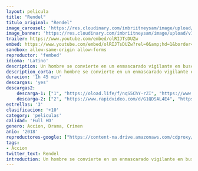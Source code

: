 ```yaml
---
layout: pelicula
title: "Rendel"
titulo_original: "Rendel"
image_carousel: 'https://res.cloudinary.com/imbriitneysam/image/upload/v1557029075/rendel-poster-min.jpg'
image_banner: 'https://res.cloudinary.com/imbriitneysam/image/upload/v1557029075/rendel-poster-min.jpg'
trailer: https://www.youtube.com/embed/olRIJTsDUZw
embed: https://www.youtube.com/embed/olRIJTsDUZw?rel=0&amp;hd=1&border=0&wmode=opaque&enablejsapi=1&modestbranding=1&controls=1&showinfo=1
sandbox: allow-same-origin allow-forms
reproductor: 'fembed'
idioma: 'Latino'
description: Un hombre se convierte en un enmascarado vigilante en busca de venganza contra la organización criminal responsable de la muerte de su familia.
description_corta: Un hombre se convierte en un enmascarado vigilante en busca de venganza contra la organización criminal responsable de la muerte de su familia...
duracion: '1h 45 min'
descargas: 'yes'
descargas2:
    descarga-1: ["1", "https://oload.life/f/nqS5ChY-rZI", "https://www.google.com/s2/favicons?domain=openload.co","OpenLoad","https://res.cloudinary.com/imbriitneysam/image/upload/v1541473684/mexico.png", "Latino", "Full HD"]
    descarga-2: ["2", "https://www.rapidvideo.com/d/G1QDSAL4E4", "https://www.google.com/s2/favicons?domain=www.rapidvideo.com","RapidVideo","https://res.cloudinary.com/imbriitneysam/image/upload/v1541473684/mexico.png", "Latino", "Full HD"]
estrellas: '3'
clasificacion: '+10'
category: 'peliculas'
calidad: 'Full HD'
genero: Accion, Drama, Crimen
anio: '2018'
reproductores-google: ["https://content-na.drive.amazonaws.com/cdproxy/share/2eJR8B4G5VDxmuQ0BcRwljbfxn6AFXQUc2TSGkOLRv8/nodes/-BXX53X9T5aCLN0E2LDi7w?nonce=KkElYDgZgfwBnrZE7xB0AgPyJIaW8EYAVheChGzBn3fpRJ-HpOo-quZHCxWvUkjN"]
tags:
- Accion
twitter_text: Rendel
introduction: Un hombre se convierte en un enmascarado vigilante en busca de venganza contra la organización criminal responsable de la muerte de su familia.
---
```



 







